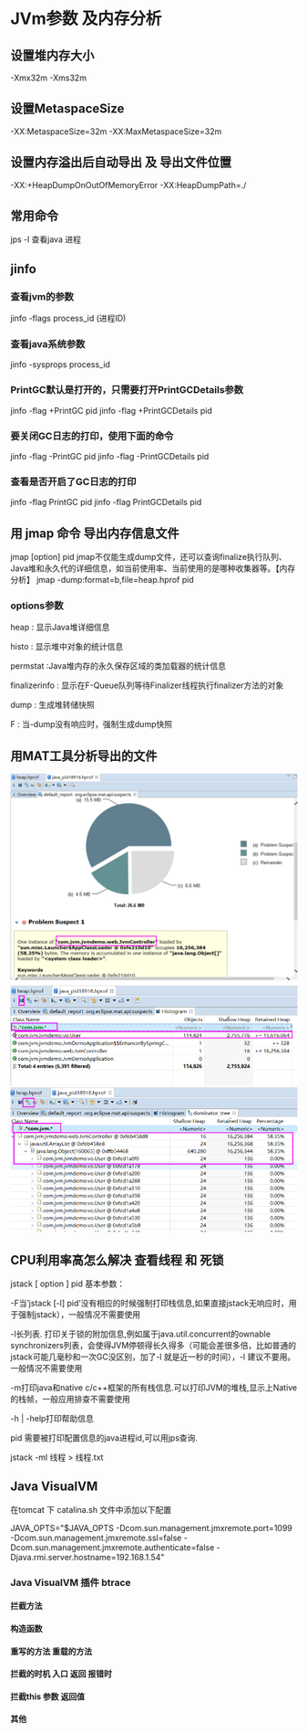 # JVm参数 及内存分析
## 设置堆内存大小
-Xmx32m -Xms32m
## 设置MetaspaceSize
-XX:MetaspaceSize=32m
-XX:MaxMetaspaceSize=32m
## 设置内存溢出后自动导出 及 导出文件位置
-XX:+HeapDumpOnOutOfMemoryError  -XX:HeapDumpPath=./
## 常用命令
jps -l 查看java 进程
## jinfo
### 查看jvm的参数
jinfo -flags process_id (进程ID)
### 查看java系统参数
jinfo -sysprops process_id
### PrintGC默认是打开的，只需要打开PrintGCDetails参数
jinfo -flag +PrintGC pid
jinfo -flag +PrintGCDetails pid
### 要关闭GC日志的打印，使用下面的命令
jinfo -flag -PrintGC pid
jinfo -flag -PrintGCDetails pid
### 查看是否开启了GC日志的打印
jinfo -flag PrintGC pid
jinfo -flag PrintGCDetails pid
## 用 jmap 命令 导出内存信息文件
jmap [option] pid
jmap不仅能生成dump文件，还可以查询finalize执行队列、Java堆和永久代的详细信息，如当前使用率、当前使用的是哪种收集器等。【内存分析】
jmap -dump:format=b,file=heap.hprof pid

### options参数
heap : 显示Java堆详细信息

histo : 显示堆中对象的统计信息 

permstat :Java堆内存的永久保存区域的类加载器的统计信息 

finalizerinfo : 显示在F-Queue队列等待Finalizer线程执行finalizer方法的对象 

dump : 生成堆转储快照 

F : 当-dump没有响应时，强制生成dump快照 

## 用MAT工具分析导出的文件

![1](https://github.com/w17731138318/architect/blob/master/jvm-demo/src/main/java/com/jvm/jvmdemo/web/img/1.png)
![2](https://github.com/w17731138318/architect/blob/master/jvm-demo/src/main/java/com/jvm/jvmdemo/web/img/2.png)
![3](https://github.com/w17731138318/architect/blob/master/jvm-demo/src/main/java/com/jvm/jvmdemo/web/img/3.png)
## CPU利用率高怎么解决 查看线程 和 死锁
jstack [ option ] pid
基本参数：

-F当’jstack [-l] pid’没有相应的时候强制打印栈信息,如果直接jstack无响应时，用于强制jstack），一般情况不需要使用

-l长列表. 打印关于锁的附加信息,例如属于java.util.concurrent的ownable synchronizers列表，会使得JVM停顿得长久得多（可能会差很多倍，比如普通的jstack可能几毫秒和一次GC没区别，加了-l 就是近一秒的时间），-l 建议不要用。一般情况不需要使用

-m打印java和native c/c++框架的所有栈信息.可以打印JVM的堆栈,显示上Native的栈帧，一般应用排查不需要使用

-h | -help打印帮助信息

pid 需要被打印配置信息的java进程id,可以用jps查询.

jstack -ml 线程 > 线程.txt

## Java VisualVM
在tomcat 下 catalina.sh 文件中添加以下配置

JAVA_OPTS="$JAVA_OPTS -Dcom.sun.management.jmxremote.port=1099 
                        -Dcom.sun.management.jmxremote.ssl=false 
                        -Dcom.sun.management.jmxremote.authenticate=false 
                        -Djava.rmi.server.hostname=192.168.1.54"

### Java VisualVM 插件 btrace 
#### 拦截方法 
#### 构造函数
#### 重写的方法 重载的方法
#### 拦截的时机 入口 返回 报错时
#### 拦截this 参数 返回值
#### 其他
